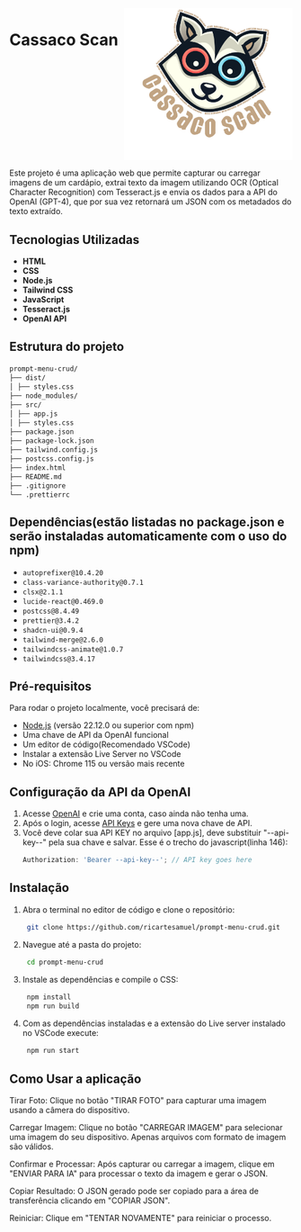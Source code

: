 <div style="display: flex; align-items: right; justify-content: space-between;">
  <h1>Cassaco Scan</h1>
  <img src="assets/logo.png" alt="Logo do Projeto" width="300">
</div>

Este projeto é uma aplicação web que permite capturar ou carregar imagens de um cardápio, extrai texto da imagem utilizando OCR (Optical Character Recognition) com Tesseract.js e envia os dados para a API do OpenAI (GPT-4), que por sua vez retornará um JSON com os metadados do texto extraído.

## Tecnologias Utilizadas

- **HTML**
- **CSS**
- **Node.js**
- **Tailwind CSS**
- **JavaScript**
- **Tesseract.js**
- **OpenAI API**

## Estrutura do projeto

```
prompt-menu-crud/
├── dist/
│ ├── styles.css
├── node_modules/
├── src/
│ ├── app.js
│ ├── styles.css
├── package.json
├── package-lock.json
├── tailwind.config.js
├── postcss.config.js
├── index.html
├── README.md
├── .gitignore
└── .prettierrc
```

## Dependências(estão listadas no package.json e serão instaladas automaticamente com o uso do npm)

- `autoprefixer@10.4.20`
- `class-variance-authority@0.7.1`
- `clsx@2.1.1`
- `lucide-react@0.469.0`
- `postcss@8.4.49`
- `prettier@3.4.2`
- `shadcn-ui@0.9.4`
- `tailwind-merge@2.6.0`
- `tailwindcss-animate@1.0.7`
- `tailwindcss@3.4.17`

## Pré-requisitos

Para rodar o projeto localmente, você precisará de:

- [Node.js](https://nodejs.org/en/download) (versão 22.12.0 ou superior com npm)
- Uma chave de API da OpenAI funcional
- Um editor de código(Recomendado VSCode)
- Instalar a extensão Live Server no VSCode
- No iOS: Chrome 115 ou versão mais recente

## Configuração da API da OpenAI

1. Acesse [OpenAI](https://platform.openai.com/signup) e crie uma conta, caso ainda não tenha uma.
2. Após o login, acesse [API Keys](https://platform.openai.com/account/api-keys) e gere uma nova chave de API.
3. Você deve colar sua API KEY no arquivo [app.js], deve substituir "--api-key--" pela sua chave e salvar. Esse é o trecho do javascript(linha 146):
   ```javascript
   Authorization: 'Bearer --api-key--'; // API key goes here
   ```

## Instalação

1. Abra o terminal no editor de código e clone o repositório:

   ```bash
    git clone https://github.com/ricartesamuel/prompt-menu-crud.git
   ```

2. Navegue até a pasta do projeto:

   ```bash
    cd prompt-menu-crud
   ```

3. Instale as dependências e compile o CSS:
   ```bash
    npm install
    npm run build
   ```
4. Com as dependências instaladas e a extensão do Live server instalado no VSCode execute:
   ```bash
    npm run start
   ```

## Como Usar a aplicação

Tirar Foto:
Clique no botão "TIRAR FOTO" para capturar uma imagem usando a câmera do dispositivo.

Carregar Imagem:
Clique no botão "CARREGAR IMAGEM" para selecionar uma imagem do seu dispositivo. Apenas arquivos com formato de imagem são válidos.

Confirmar e Processar:
Após capturar ou carregar a imagem, clique em "ENVIAR PARA IA" para processar o texto da imagem e gerar o JSON.

Copiar Resultado:
O JSON gerado pode ser copiado para a área de transferência clicando em "COPIAR JSON".

Reiniciar:
Clique em "TENTAR NOVAMENTE" para reiniciar o processo.
